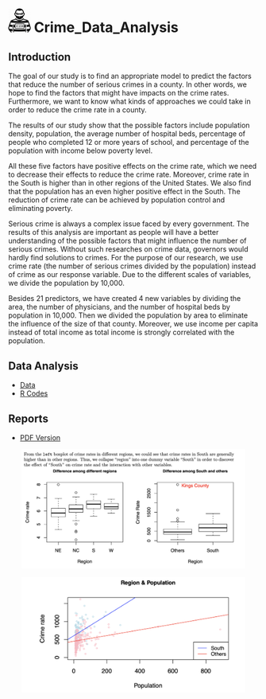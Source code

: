 # <img width="45" src=pics/crime.png> Crime_Data_Analysis

## Introduction

The goal of our study is to find an appropriate model to predict the factors that reduce the number of serious crimes in a county. In other words, we hope to find the factors that might have impacts on the crime rates. Furthermore, we want to know what kinds of approaches we could take in order to reduce the crime rate in a county.  

The results of our study show that the possible factors include population density, population, the average number of hospital beds, percentage of people who completed 12 or more years of school, and percentage of the population with income below poverty level. 

All these five factors have positive effects on the crime rate, which we need to decrease their effects to reduce the crime rate. Moreover, crime rate in the South is higher than in other regions of the United States. We also find that the population has an even higher positive effect in the South. The reduction of crime rate can be achieved by population control and eliminating poverty.

Serious crime is always a complex issue faced by every government. The results of this analysis are important as people will have a better understanding of the possible factors that might influence the number of serious crimes. Without such researches on crime data, governors would hardly find solutions to crimes. For the purpose of our research, we use crime rate (the number of serious crimes divided by the population) instead of crime as our response variable. Due to the different scales of variables, we divide the population by 10,000. 

Besides 21 predictors, we have created 4 new variables by dividing the area, the number of physicians, and the number of hospital beds by population in 10,000. Then we divided the population by area to eliminate the influence of the size of that county. Moreover, we use income per capita instead of total income as total income is strongly correlated with the population.

## Data Analysis

* [Data](data/CRIMEDATA.txt)
* [R Codes](codes/GR5291_Final_Report.Rmd)

## Reports
* [PDF Version](docs/GR5291_Final_Report)


<p align="center">
  <img width="450" src=pics/1.jpg>
</p>

<p align="center">
  <img width="450" src=pics/2.jpg>
</p>




